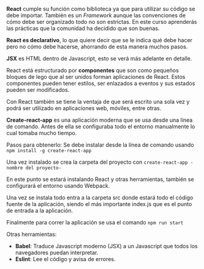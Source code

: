 **React** cumple su función como biblioteca ya que para utilizar su código se debe importar. También es un _Framework_ aunque las convenciones de cómo debe ser organizado todo no son estrictas.
En este curso aprenderás las prácticas que la comunidad ha decidido que son buenas.

**React es declarativo**, lo que quiere decir que se le indica qué debe hacer pero no cómo debe hacerse, ahorrando de esta manera muchos pasos.

**JSX** es HTML dentro de Javascript, esto se verá más adelante en detalle.

React está estructurado por **componentes** que son como pequeños bloques de lego que al ser unidos forman aplicaciones de React. Estos componentes pueden tener estilos, ser enlazados a eventos y sus estados pueden ser modificados.

Con React también se tiene la ventaja de que será escrito una sola vez y podrá ser utilizado en aplicaciones web, móviles, entre otras.

**Create-react-app** es una aplicación moderna que se usa desde una línea de comando. Antes de ella se configuraba todo el entorno manualmente lo cual tomaba mucho tiempo.

Pasos para obtenerlo:
Se debe instalar desde la línea de comando usando
`npm install -g create-react-app`

Una vez instalado se crea la carpeta del proyecto con
`create-react-app -nombre del proyecto-`

En este punto se estará instalando React y otras herramientas, también se configurará el entorno usando Webpack.

Una vez se instala todo entra a la carpeta src donde estará todo el código fuente de la aplicación, siendo el más importante index.js que es el punto de entrada a la aplicación.

Finalmente para correr la aplicación se usa el comando
`npm run start`

Otras herramientas:

- **Babel**: Traduce Javascript moderno (JSX) a un Javascript que todos los navegadores puedan interpretar.
- **Eslint**: Lee el código y avisa de errores.
